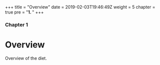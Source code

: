 +++
title = "Overview"
date = 2019-02-03T19:46:49Z
weight = 5
chapter = true
pre = "<b>1. </b>"
+++

### Chapter 1

# Overview

Overview of the diet. 


